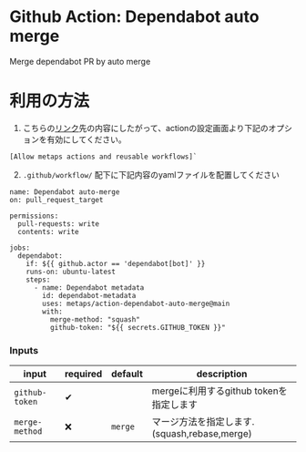 # Github Action: Dependabot auto merge
Merge dependabot PR by auto merge

# 利用の方法
1. こちらの[リンク](https://docs.github.com/ja/repositories/managing-your-repositorys-settings-and-features/enabling-features-for-your-repository/managing-github-actions-settings-for-a-repository#%E3%83%AA%E3%83%9D%E3%82%B8%E3%83%88%E3%83%AA%E3%81%AE-github-actions-%E6%A8%A9%E9%99%90%E3%82%92%E7%AE%A1%E7%90%86%E3%81%99%E3%82%8B)先の内容にしたがって、actionの設定画面より下記のオプションを有効にしてください。
  ```
  [Allow metaps actions and reusable workflows]`
  ```
2. `.github/workflow/` 配下に下記内容のyamlファイルを配置してください
```
name: Dependabot auto-merge
on: pull_request_target

permissions:
  pull-requests: write
  contents: write

jobs:
  dependabot:
    if: ${{ github.actor == 'dependabot[bot]' }}
    runs-on: ubuntu-latest
    steps:
      - name: Dependabot metadata
        id: dependabot-metadata
        uses: metaps/action-dependabot-auto-merge@main
        with:
          merge-method: "squash"
          github-token: "${{ secrets.GITHUB_TOKEN }}"
```


### Inputs

| input          | required | default                  | description                                         |
|----------------|----------|--------------------------|-----------------------------------------------------|
| `github-token` | ✔        |                          | mergeに利用するgithub tokenを指定します                 |
| `merge-method` | ❌       | `merge`                  | マージ方法を指定します. (squash,rebase,merge)           |
